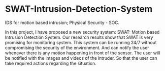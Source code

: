 # SWAT-Intrusion-Detection-System
IDS for motion based intrusion; Physical Security - SOC.

In this project, I have proposed a new security system: SWAT: Motion based Intrusion Detection System. Our research results show that SWAT is very promising for monitoring system. This system can be running 24/7 without compromising the security of the environment. And can notify the user whenever there is any motion happening in front of the sensor. The user will be notified with the images and videos of the intruder. So that the user can take required actions regarding the situation.
